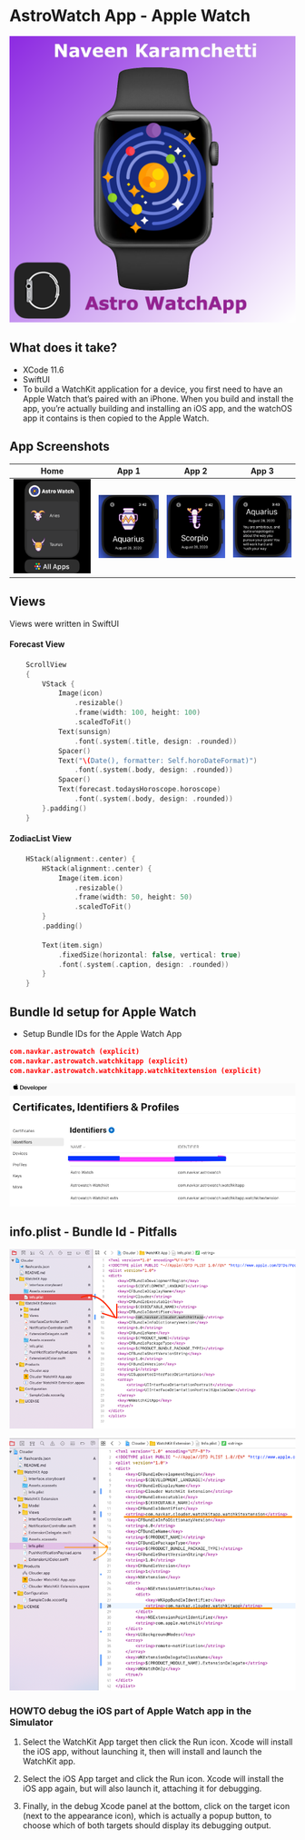 # AstroWatch App - Apple Watch

![Alt text](screenshots/poster.png?raw=true "Poster")

## What does it take?

* XCode 11.6
* SwiftUI 
* To build a WatchKit application for a device, you first need to have an Apple Watch that’s paired with an iPhone. When you build and install the app, you’re actually building and installing an iOS app, and the watchOS app it contains is then copied to the Apple Watch.

## App Screenshots

| Home | App 1 | App 2 |App 3 |
| --- | --- | --- |--- |
| ![Alt text](screenshots/app.png?raw=true "Poster") | ![Alt text](screenshots/aqua.png?raw=true "Poster") | ![Alt text](screenshots/scorpio.png?raw=true "Poster") |![Alt text](screenshots/aqua2.png?raw=true "Poster") |

## Views

Views were written in SwiftUI

#### Forecast View

```swift
    ScrollView 
    {
        VStack {
            Image(icon)
                .resizable()
                .frame(width: 100, height: 100)
                .scaledToFit()
            Text(sunsign)
                .font(.system(.title, design: .rounded))
            Spacer()
            Text("\(Date(), formatter: Self.horoDateFormat)")
                .font(.system(.body, design: .rounded))
            Spacer()
            Text(forecast.todaysHoroscope.horoscope)
                .font(.system(.body, design: .rounded))
        }.padding()
    }
```

#### ZodiacList View

```swift
    HStack(alignment:.center) {
        HStack(alignment:.center) {
            Image(item.icon)
                .resizable()
                .frame(width: 50, height: 50)
                .scaledToFit()
        }
        .padding()
        
        Text(item.sign)
            .fixedSize(horizontal: false, vertical: true)
            .font(.system(.caption, design: .rounded))
        }
    }
```

## Bundle Id setup for Apple Watch

* Setup Bundle IDs for the Apple Watch App

```json
com.navkar.astrowatch (explicit)
com.navkar.astrowatch.watchkitapp (explicit)
com.navkar.astrowatch.watchkitapp.watchkitextension (explicit)
```

![Alt text](screenshots/bundle-id.png?raw=true "Poster")

## info.plist - Bundle Id - Pitfalls

![Alt text](screenshots/info.plist.1.png?raw=true "plist-1")

![Alt text](screenshots/info.plist.2.png?raw=true "plist-2")


### HOWTO debug the iOS part of Apple Watch app in the Simulator

1. Select the WatchKit App target then click the Run icon. Xcode will install the iOS app, without launching it, then will install and launch the WatchKit app.

2. Select the iOS App target and click the Run icon. Xcode will install the iOS app again, but will also launch it, attaching it for debugging.

3. Finally, in the debug Xcode panel at the bottom, click on the target icon (next to the appearance icon), which is actually a popup button, to choose which of both targets should display its debugging output.
